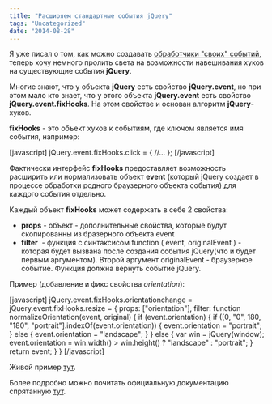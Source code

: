 ```yaml
---
title: "Расширяем стандартные события jQuery"
tags: "Uncategorized"
date: "2014-08-28"
---
```


Я уже писал о том, как можно создавать [обработчики "своих" событий](https://stepansuvorov.com/blog/2014/06/delayed-keypress-jquery/ "Delayed Keypress или создаем свои хуки событий на jQuery"), теперь хочу немного пролить света на возможности навешивания хуков на существующие события **jQuery**.

Многие знают, что у объекта **jQuery** есть свойство **jQuery.event**, но при этом мало кто знает, что у этого объекта **jQuery.event** есть свойство **jQuery.event.fixHooks**. На этом свойстве и основан алгоритм **jQuery**\-хуков.

**fixHooks** - это объект хуков к событиям, где ключом является имя события, например:

[javascript] jQuery.event.fixHooks.click = { //... }; [/javascript]

Фактически интерфейс **fixHooks** предоставляет возможность расширить или нормализовать объект **event** (который jQuery создает в процессе обработки родного браузерного объекта события) для каждого события отдельно.

Каждый объект **fixHooks** может содержать в себе 2 свойства:

- **props** - объект - дополнительные свойства, которые будут скопированны из бразерного объекта event
- **filter**  - функция c синтаксисом function ( event, originalEvent ) - которая будет вызвана после создания события jQuery(что и будет первым аргументом). Второй аргумент originalEvent - браузерное событие. Функция должна вернуть событие jQuery.

Пример (добавление и фикс свойства _orientation_):

[javascript] jQuery.event.fixHooks.orientationchange = jQuery.event.fixHooks.resize = { props: ["orientation"], filter: function normalizeOrientation(event, original) { if (event.orientation) { if ([0, "0", 180, "180", "portrait"].indexOf(event.orientation)) { event.orientation = "portrait"; } else { event.orientation = "landscape"; } } else { var win = jQuery(window); event.orientation = win.width() &gt; win.height() ? "landscape" : "portrait"; } return event; } } [/javascript]

Живой пример [тут](https://jsfiddle.net/STEVER/tx9dppqq/ "jsfiddle").

Более подробно можно почитать официальную документацию спрятанную [тут](https://learn.jquery.com/events/event-extensions/).
